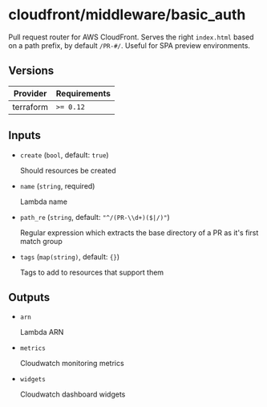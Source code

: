 # cloudfront/middleware/basic_auth

Pull request router for AWS CloudFront. Serves the right `index.html` based on a path prefix, by default `/PR-#/`. Useful for SPA preview environments.

<!-- bin/docs -->

## Versions

| Provider | Requirements |
|-|-|
| terraform | `>= 0.12` |

## Inputs

* `create` (`bool`, default: `true`)

    Should resources be created

* `name` (`string`, required)

    Lambda name

* `path_re` (`string`, default: `"^/(PR-\\d+)($|/)"`)

    Regular expression which extracts the base directory of a PR as it's first match group

* `tags` (`map(string)`, default: `{}`)

    Tags to add to resources that support them



## Outputs

* `arn`

    Lambda ARN

* `metrics`

    Cloudwatch monitoring metrics

* `widgets`

    Cloudwatch dashboard widgets
